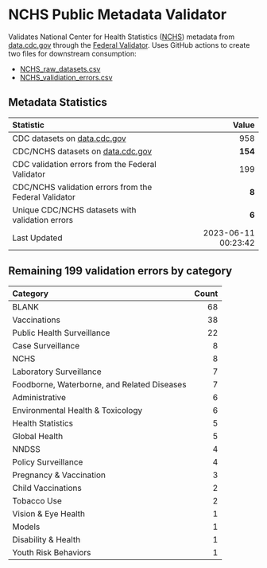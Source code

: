 # NCHS Public Metadata Validator

Validates National Center for Health Statistics ([NCHS](https://www.cdc.gov/nchs/index.htm)) metadata from [data.cdc.gov](https://data.cdc.gov/browse?category=NCHS) through the [Federal Validator](https://dashboard.data.gov/validate). Uses GitHub actions to create two files for downstream consumption:


+ [NCHS_raw_datasets.csv](NCHS_raw_datasets.csv)
+ [NCHS_validiation_errors.csv](NCHS_validiation_errors.csv)


## Metadata Statistics

| Statistic | Value |
| :---      | ---:  |
| CDC datasets on [data.cdc.gov](https://data.cdc.gov/) | 958 |
| CDC/NCHS datasets on [data.cdc.gov](https://data.cdc.gov/browse?category=NCHS)| **154** |
| CDC validation errors from the Federal Validator | 199 |
| CDC/NCHS validation errors from the Federal Validator | **8** |
| Unique CDC/NCHS datasets with validation errors | **6** |
| Last Updated | 2023-06-11 00:23:42 |


## Remaining 199 validation errors by category

| Category | Count |
| :---     | ---:  |
|BLANK|68|
|Vaccinations|38|
|Public Health Surveillance|22|
|Case Surveillance|8|
|NCHS|8|
|Laboratory Surveillance|7|
|Foodborne, Waterborne, and Related Diseases|7|
|Administrative|6|
|Environmental Health & Toxicology|6|
|Health Statistics|5|
|Global Health|5|
|NNDSS|4|
|Policy Surveillance|4|
|Pregnancy & Vaccination|3|
|Child Vaccinations|2|
|Tobacco Use|2|
|Vision & Eye Health|1|
|Models|1|
|Disability & Health|1|
|Youth Risk Behaviors|1|